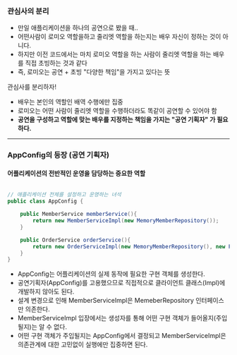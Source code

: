 ### 관심사의 분리
* 만일 애플리케이션을 하나의 공연으로 봤을 때..
* 어떤사람이 로미오 역할을하고 줄리엣 역할을 하는지는 배우 자신이 정하는 것이 아니다.
* 하지만 이전 코드에서는 마치 로미오 역할을 하는 사람이 줄리엣 역할을 하는 배우를 직접 초빙하는 것과 같다
* 즉, 로미오는 공연 + 초빙 "다양한 책임"을 가지고 있다는 뜻

관심사를 분리하자!
* 배우는 본인의 역할인 배역 수행에만 집중
* 로미오는 어떤 사람이 줄리엣 역할을 수행하더라도 똑같이 공연할 수 있어야 함
* <b> 공연을 구성하고 역할에 맞는 배우를 지정하는 책임을 가지는 "공연 기획자" 가 필요하다. </b>

----

### AppConfig의 등장 (공연 기획자)
#### 어플리케이션의 전반적인 운영을 담당하는 중요한 역할

``` java

// 애플리케이션 전체를 설정하고 운영하는 녀석
public class AppConfig {

    public MemberService memberService(){
        return new MemberServiceImpl(new MemoryMemberRepository());
    }

    public OrderService orderService(){
        return new OrderServiceImpl(new MemoryMemberRepository(), new FixDiscountPolicy());
    }
}

```

* AppConfig는 어플리케이션의 실제 동작에 필요한 구현 객체를 생성한다.
* 공연기획자(AppConfig)를 고용했으므로 직접적으로 클라이언트 클래스(Impl)에 개발하지 않아도 된다.
* 설계 변경으로 인해 MemberServiceImpl은 MemeberRepository 인터페이스만 의존한다.
* MemberServiceImpl 입장에서는 생성자를 통해 어떤 구현 객체가 들어올지(주입될지)는 알 수 없다.
* 어떤 구현 객체가 주입될지는 AppConfig에서 결정되고 MemberServiceImpl은 의존관계에 대한 고민없이 실행에만 집중하면 된다.



